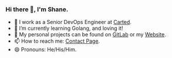### Hi there 👋, I'm Shane.

- 🔭 I work as a Senior DevOps Engineer at [Carted](https://carted.com).
- 🌱 I’m currently learning Golang, and loving it!
- 👀 My personal projects can be found on [GitLab](https://gitlab.com/shanehull) or my [Website](https://shanehull.com).
- 📫 How to reach me: [Contact Page](https://shanehull.com/contact).
- 😄 Pronouns: He/His/Him.

<!--
**shanehull/shanehull** is a ✨ _special_ ✨ repository because its `README.md` (this file) appears on your GitHub profile.

Here are some ideas to get you started:

- 🔭 I’m currently working on ...
- 🌱 I’m currently learning ...
- 👯 I’m looking to collaborate on ...
- 🤔 I’m looking for help with ...
- 💬 Ask me about ...
- 📫 How to reach me: ...
- 😄 Pronouns: ...
- ⚡ Fun fact: ...
-->
